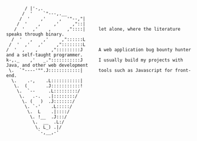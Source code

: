    
           / |'-,.
          /  '    `"---,.__
         /  '    ,'     ,  '"--,"|                     
        /  '    ,     ,'     ,"::|
       /  '   ,'    ,      ,"::::|     let alone, where the literature speaks through binary.     
      /  '   ,    ,'     ,"::::::L         
     /  '  ,'   ,'     ,"::::::::L           
    /  '  ,    ,     ,":::::::::J      A web application bug bounty hunter and a self-taught programmer.    
    k-,._    ,'   _.":::::::::::J      I usually build my projects with Java, and other web development      
     \.  `"----'"".J::::::::::::|      tools such as Javascript for front-end.    
      \.    .-,    .L:::::::::::|          
       \.  (       .J:::::::::::!
        \.  `--     .L:::::::::/
         \.   .-.   .|::::::::/
          \. (   )  .J:::::::/
           \. `-'    .L:::::/
            \.  L    .|::::/
             \. !__  .J:::/
              \.  __  .L:/
               \. L_) .|/
                `-,__,-'  
